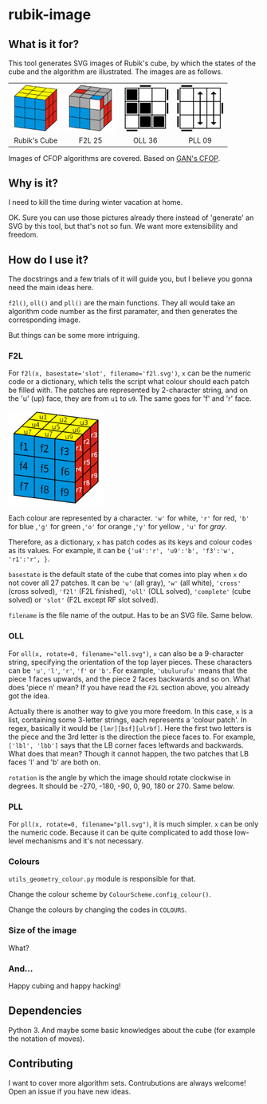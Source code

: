 # rubik-image
 
## What is it for?

This tool generates SVG images of Rubik's cube, by which the states of the cube and the algorithm are illustrated. The images are as follows.

<div style="text-align:center;">
    <table>
        <tr>
            <td>
                <img src="img/complete.svg" height="96px"/>
            </td>
            <td>
                <img src="img/f2l.svg" height="96px"/>
            </td>
            <td>
                <img src="img/oll.svg" height="96px"/>
            </td>
            <td>
                <img src="img/pll.svg" height="96px"/>
            </td>
        </tr>
        <tr>
            <td>
                Rubik's Cube
            </td>
            <td>
                F2L 25
            </td>
            <td>
                OLL 36
            </td>
            <td>
                PLL 09
            </td>
        </tr>
    </table>
</div>

Images of CFOP algorithms are covered. Based on [GAN's CFOP](https://www.gancube.com/3x3x3-cfop-guide-of-gancube).

## Why is it?

I need to kill the time during winter vacation at home.

OK. Sure you can use those pictures already there instead of 'generate' an SVG by this tool, but that's not so fun. We want more extensibility and freedom.

## How do I use it?

The docstrings and a few trials of it will guide you, but I believe you gonna need the main ideas here. 

`f2l()`, `oll()` and `pll()` are the main functions. They all would take an algorithm code number as the first paramater, and then generates the corresponding image.

But things can be some more intriguing.

### F2L

For `f2l(x, basestate='slot', filename='f2l.svg')`, `x` can be the numeric code or a dictionary, which tells the script what colour should each patch be filled with. The patches are represented by 2-character string, and on the 'u' (up) face, they are from `u1` to `u9`. The same goes for 'f' and 'r' face.

<img src="img/code.png" width="192px"/>

Each colour are represented by a character. `'w'` for white, `'r'` for red, `'b'` for blue ,`'g'` for green ,`'o'` for orange ,`'y'` for yellow , `'u'` for *gray*.

Therefore, as a dictionary, `x` has patch codes as its keys and colour codes as its values. For example, it can be `{'u4':'r', 'u9':'b', 'f3':'w', 'r1':'r', }`.

`basestate` is the default state of the cube that comes into play when `x` do not cover all 27 patches. It can be `'u'` (all gray), `'w'` (all white), `'cross'` (cross solved), `'f2l'` (F2L finished), `'oll'` (OLL solved), `'complete'` (cube solved) or `'slot'` (F2L except RF slot solved).

`filename` is the file name of the output. Has to be an SVG file. Same below.

### OLL

For `oll(x, rotate=0, filename="oll.svg")`, `x` can also be a 9-character string, specifying the orientation of the top layer pieces. These characters can be `'u'`, `'l'`, `'r'`, `'f'` or `'b'`. For example, `'ubulurufu'` means that the piece 1 faces upwards, and the piece 2 faces backwards and so on. What does 'piece n' mean? If you have read the `F2L` section above, you already got the idea.

Actually there is another way to give you more freedom. In this case, `x` is a list, containing some 3-letter strings, each represents a 'colour patch'. In regex, basically it would be `[lmr][bsf][ulrbf]`. Here the first two letters is the piece and the 3rd letter is the direction the piece faces to. For example, `['lbl', 'lbb']` says that the LB corner faces leftwards and backwards. What does that mean? Though it cannot happen, the two patches that LB faces 'l' and 'b' are both on.

`rotation` is the angle by which the image should rotate clockwise in degrees. It should be -270, -180, -90, 0, 90, 180 or 270. Same below.

### PLL

For `pll(x, rotate=0, filename="pll.svg")`, it is much simpler. `x` can be only the numeric code. Because it can be quite complicated to add those low-level mechanisms and it's not necessary.

### Colours

`utils_geometry_colour.py` module is responsible for that.

Change the colour scheme by `ColourScheme.config_colour()`.

Change the colours by changing the codes in `COLOURS`.

### Size of the image

What?

### And...

Happy cubing and happy hacking!

## Dependencies

Python 3. And maybe some basic knowledges about the cube (for example the notation of moves).

## Contributing

I want to cover more algorithm sets. Contrubutions are always welcome! Open an issue if you have new ideas.